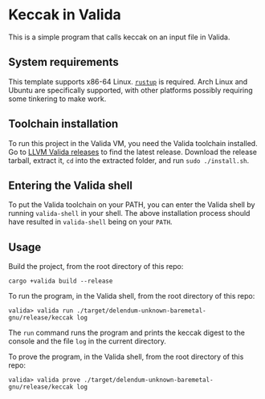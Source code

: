 # Keccak in Valida

This is a simple program that calls keccak on an input file in Valida.

## System requirements

This template supports x86-64 Linux. [`rustup`](https://www.rust-lang.org/tools/install) is required. Arch Linux and Ubuntu are specifically supported, with other platforms possibly requiring some tinkering to make work.

## Toolchain installation

To run this project in the Valida VM, you need the Valida toolchain installed. Go to [LLVM Valida releases](https://github.com/lita-xyz/llvm-valida-releases/releases) to find the latest release. Download the release tarball, extract it, `cd` into the extracted folder, and run `sudo ./install.sh`.

## Entering the Valida shell

To put the Valida toolchain on your PATH, you can enter the Valida shell by running `valida-shell` in your shell. The above installation process should have resulted in `valida-shell` being on your `PATH`.

## Usage

Build the project, from the root directory of this repo:

```
cargo +valida build --release
```

To run the program, in the Valida shell, from the root directory of this repo:

```
valida> valida run ./target/delendum-unknown-baremetal-gnu/release/keccak log
```

The `run` command runs the program and prints the keccak digest to the console and the file `log` in the current directory.

To prove the program, in the Valida shell, from the root directory of this repo:

```
valida> valida prove ./target/delendum-unknown-baremetal-gnu/release/keccak log
```